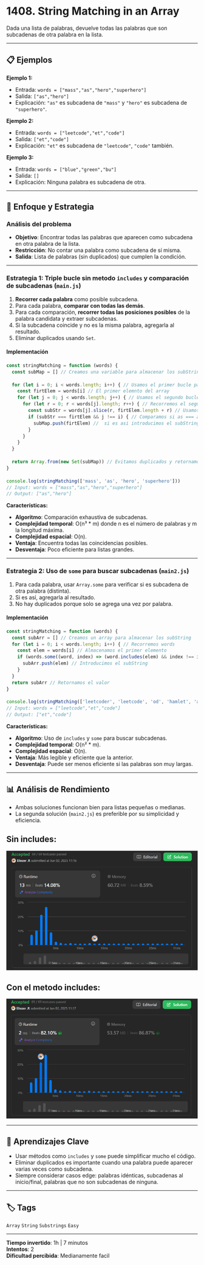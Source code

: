 # 1408. String Matching in an Array

Dada una lista de palabras, devuelve todas las palabras que son subcadenas de otra palabra en la lista.

---

## 📋 Ejemplos

**Ejemplo 1:**

- Entrada: `words = ["mass","as","hero","superhero"]`
- Salida: `["as","hero"]`
- Explicación: `"as"` es subcadena de `"mass"` y `"hero"` es subcadena de `"superhero"`.

**Ejemplo 2:**

- Entrada: `words = ["leetcode","et","code"]`
- Salida: `["et","code"]`
- Explicación: `"et"` es subcadena de `"leetcode"`, `"code"` también.

**Ejemplo 3:**

- Entrada: `words = ["blue","green","bu"]`
- Salida: `[]`
- Explicación: Ninguna palabra es subcadena de otra.

---

## 💭 Enfoque y Estrategia

### Análisis del problema

- **Objetivo**: Encontrar todas las palabras que aparecen como subcadena en otra palabra de la lista.
- **Restricción**: No contar una palabra como subcadena de sí misma.
- **Salida**: Lista de palabras (sin duplicados) que cumplen la condición.

---

### Estrategia 1: Triple bucle sin metodo `includes` y comparación de subcadenas (`main.js`)

1. **Recorrer cada palabra** como posible subcadena.
2. Para cada palabra, **comparar con todas las demás**.
3. Para cada comparación, **recorrer todas las posiciones posibles** de la palabra candidata y extraer subcadenas.
4. Si la subcadena coincide y no es la misma palabra, agregarla al resultado.
5. Eliminar duplicados usando `Set`.

#### Implementación

```js
const stringMatching = function (words) {
  const subMap = [] // Creamos una variable para almacenar los subStrings

  for (let i = 0; i < words.length; i++) { // Usamos el primer bucle para obtener el primer elemnto del array
    const firtElem = words[i] // El primer elemnto del array
    for (let j = 0; j < words.length; j++) { // Usamos el segundo bucle para poder recorrer el segundo elemnto
      for (let r = 0; r < words[j].length; r++) { // Recorremos el segundo elemento y evitamos su mismo indice en el if
        const subStr = words[j].slice(r, firtElem.length + r) // Usamos esta variable cortando el elemnto tal que quede del mismo tamaño como el primer elemnto  example : mass --- quedaria = ma y luego en el segundo bucle : mass --- quedaria = as
        if (subStr === firtElem && j !== i) { // Comparamos si as === as si no es asi seguimos
          subMap.push(firtElem) //  si es asi introducimos el subString
        }
      }
    }
  }

  return Array.from(new Set(subMap)) // Evitamos duplicados y retornamos el valor
}

console.log(stringMatching(['mass', 'as', 'hero', 'superhero']))
// Input: words = ["mass","as","hero","superhero"]
// Output: ["as","hero"]
```

**Características:**

- **Algoritmo**: Comparación exhaustiva de subcadenas.
- **Complejidad temporal**: O(n³ * m) donde n es el número de palabras y m la longitud máxima.
- **Complejidad espacial**: O(n).
- **Ventaja**: Encuentra todas las coincidencias posibles.
- **Desventaja**: Poco eficiente para listas grandes.

---

### Estrategia 2: Uso de `some` para buscar subcadenas (`main2.js`)

1. Para cada palabra, usar `Array.some` para verificar si es subcadena de otra palabra (distinta).
2. Si es así, agregarla al resultado.
3. No hay duplicados porque solo se agrega una vez por palabra.

#### Implementación

```js
const stringMatching = function (words) {
  const subArr = [] // Creamos un array para almacenar los subString
  for (let i = 0; i < words.length; i++) { // Recorremos words
    const elem = words[i] // Almacenamos el primer elemento
    if (words.some((word, index) => (word.includes(elem) && index !== i))) { // aqui usamos el metodo some y includes y basicamente le dicimos some: si hay al menos un elemnto que cumpla con esta linea (word.includes(elem) && index !== i) introduce el subString includes: preguna si el elem esta incluido dentro de elem example: od esta incluido en leetcoder ? esto es verdadero
      subArr.push(elem) // Introducimos el subString
    }
  }
  return subArr // Retornamos el valor
}

console.log(stringMatching(['leetcoder', 'leetcode', 'od', 'hamlet', 'am']))
// Input: words = ["leetcode","et","code"]
// Output: ["et","code"]
```

**Características:**

- **Algoritmo**: Uso de `includes` y `some` para buscar subcadenas.
- **Complejidad temporal**: O(n² * m).
- **Complejidad espacial**: O(n).
- **Ventaja**: Más legible y eficiente que la anterior.
- **Desventaja**: Puede ser menos eficiente si las palabras son muy largas.

---

## 📊 Análisis de Rendimiento

- Ambas soluciones funcionan bien para listas pequeñas o medianas.
- La segunda solución (`main2.js`) es preferible por su simplicidad y eficiencia.

## Sin includes: 
 ![Código sin includes](./public/MetodSinIncludes.png)

## Con el metodo includes: 
 ![Código sin includes](./public/MethodConInclude.png)

---

## 🎯 Aprendizajes Clave

- Usar métodos como `includes` y `some` puede simplificar mucho el código.
- Eliminar duplicados es importante cuando una palabra puede aparecer varias veces como subcadena.
- Siempre considerar casos edge: palabras idénticas, subcadenas al inicio/final, palabras que no son subcadenas de ninguna.

---

## 🏷️ Tags

`Array` `String` `Substrings` `Easy`

---

**Tiempo invertido**: 1h | 7 minutos  
**Intentos**: 2  
**Dificultad percibida**: Medianamente facil
